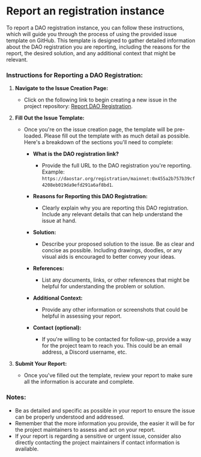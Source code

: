 # Report an registration instance

To report a DAO registration instance, you can follow these instructions, which will guide you through the process of using the provided issue template on GitHub. This template is designed to gather detailed information about the DAO registration you are reporting, including the reasons for the report, the desired solution, and any additional context that might be relevant.

### Instructions for Reporting a DAO Registration:

1. **Navigate to the Issue Creation Page:**
   - Click on the following link to begin creating a new issue in the project repository: [Report DAO Registration](https://github.com/metagov/daostar/issues/new?assignees=Rashmi-278&labels=enhancement&projects=&template=reportDAORegistration.md&title=Report+DAO+Registration).

2. **Fill Out the Issue Template:**
   - Once you're on the issue creation page, the template will be pre-loaded. Please fill out the template with as much detail as possible. Here's a breakdown of the sections you'll need to complete:

     - **What is the DAO registration link?**
       - Provide the full URL to the DAO registration you're reporting. Example: `https://daostar.org/registration/mainnet:0x455a2b757b39cf4208eb019da9efd291a6af8bd1`.

     - **Reasons for Reporting this DAO Registration:**
       - Clearly explain why you are reporting this DAO registration. Include any relevant details that can help understand the issue at hand.

     - **Solution:**
       - Describe your proposed solution to the issue. Be as clear and concise as possible. Including drawings, doodles, or any visual aids is encouraged to better convey your ideas.

     - **References:**
       - List any documents, links, or other references that might be helpful for understanding the problem or solution.

     - **Additional Context:**
       - Provide any other information or screenshots that could be helpful in assessing your report.

     - **Contact (optional):**
       - If you're willing to be contacted for follow-up, provide a way for the project team to reach you. This could be an email address, a Discord username, etc.

3. **Submit Your Report:**
   - Once you've filled out the template, review your report to make sure all the information is accurate and complete.

### Notes:

- Be as detailed and specific as possible in your report to ensure the issue can be properly understood and addressed.
- Remember that the more information you provide, the easier it will be for the project maintainers to assess and act on your report.
- If your report is regarding a sensitive or urgent issue, consider also directly contacting the project maintainers if contact information is available. 
